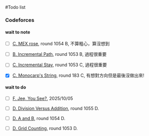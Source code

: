 #Todo list

### Codeforces

#### wait to note

- [ ] [C. MEX rose](https://codeforces.com/contest/2149/problem/C), round 1054 B, 不算粗心，算沒想到

- [ ] [B. Incremental Path](https://codeforces.com/contest/2151/problem/B), round 1053 B, 過程很重要

- [ ] [C. Incremental Stay](https://codeforces.com/contest/2151/problem/C), round 1053 C, 過程很重要

- [x] [C. Monocarp's String](https://codeforces.com/contest/2145/problem/C), round 183 C, 有想對方向但是最後沒做出來!

#### wait to do

- [ ] [F. Jee, You See?](https://codeforces.com/problemset/problem/1670/F), 2025/10/05

- [ ] [D. Division Versus Addition](https://codeforces.com/contest/2152/problem/D), round 1055 D.

- [ ] [D. A and B](https://codeforces.com/contest/2149/problem/D), round 1054 D.

- [ ] [D. Grid Counting](https://codeforces.com/contest/2151/problem/D), round 1053 D.